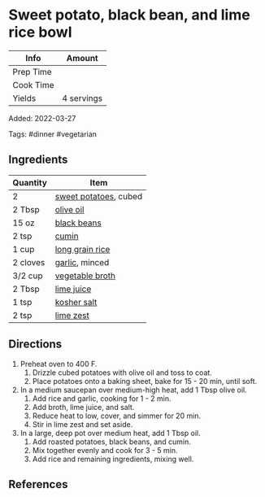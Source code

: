 # Sweet potato, black bean, and lime rice bowl

| Info | Amount |
| ---- | ------ |
| Prep Time |  |
| Cook Time |  |
| Yields | 4 servings |

Added: 2022-03-27

Tags: #dinner #vegetarian

## Ingredients

| Quantity | Item |
| -------- | ---- |
| 2 | [sweet potatoes](../_ingredients/sweet-potato.md), cubed |
| 2 Tbsp | [olive oil](../_ingredients/olive-oil.md) |
| 15 oz | [black beans](../_ingredients/black-beans.md) |
| 2 tsp | [cumin](../_ingredients/cumin.md) |
| 1 cup | [long grain rice](../_ingredients/rice.md) |
| 2 cloves | [garlic](../_ingredients/garlic.md), minced |
| 3/2 cup | [vegetable broth](../_ingredients/vegetable-broth.md) |
| 2 Tbsp | [lime juice](../_ingredients/lime-juice.md) |
| 1 tsp | [kosher salt](../_ingredients/kosher-salt.md) |
| 2 tsp | [lime zest](../_ingredients/lime-zest.md)

## Directions

1. Preheat oven to 400 F.
   1. Drizzle cubed potatoes with olive oil and toss to coat.
   2. Place potatoes onto a baking sheet, bake for 15 - 20 min, until soft.
2. In a medium saucepan over medium-high heat, add 1 Tbsp olive oil.
   1. Add rice and garlic, cooking for 1 - 2 min.
   2. Add broth, lime juice, and salt.
   3. Reduce heat to low, cover, and simmer for 20 min.
   4. Stir in lime zest and set aside.
3. In a large, deep pot over medium heat, add 1 Tbsp oil.
   1. Add roasted potatoes, black beans, and cumin.
   2. Mix together evenly and cook for 3 - 5 min.
   3. Add rice and remaining ingredients, mixing well.

## References

[^1]: [Original recipe](https://thiswifecooks.com/wprm_print/9504)
